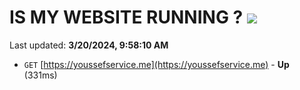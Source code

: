 # IS MY WEBSITE RUNNING ? [![](https://img.shields.io/static/v1?label=Sponsor&message=%E2%9D%A4&logo=GitHub&color=%23fe8e86)](https://github.com/sponsors/<username>)

Last updated: **3/20/2024, 9:58:10 AM**

- `GET` [https://youssefservice.me](https://youssefservice.me) - **Up** (331ms)
